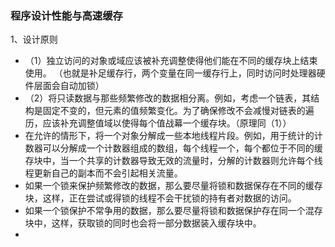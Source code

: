 ### 程序设计性能与高速缓存  

1、设计原则  
- （1）独立访问的对象或域应该被补充调整使得他们能在不同的缓存块上结束使用。 （也就是补足缓存行，两个变量在同一缓存行上，同时访问时处理器硬件层面会自动加锁）  
- （2）将只读数据与那些频繁修改的数据相分离。例如，考虑一个链表，其结构是固定不变的，但元素的值频繁变化。为了确保修改不会减慢对链表的遍历，应该补充调整值域以使得每个值战幕一个缓存块。（原理同（1））  
- 在允许的情形下，将一个对象分解成一些本地线程片段。例如，用于统计的计数器可以分解成一个计数器组成的数组，每个线程一个，每个都位于不同的缓存块中，当一个共享的计数器导致无效的流量时，分解的计数器则允许每个线程更新自己的副本而不会引起相关流量。
- 如果一个锁来保护频繁修改的数据，那么要尽量将锁和数据保存在不同的缓存块，这样，正在尝试或得锁的线程不会干扰锁的持有者对数据的访问。
- 如果一个锁保护不常争用的数据，那么要尽量将锁和数据保护存在同一个混存块中，这样，获取锁的同时也会将一部分数据装入缓存块中。
- 